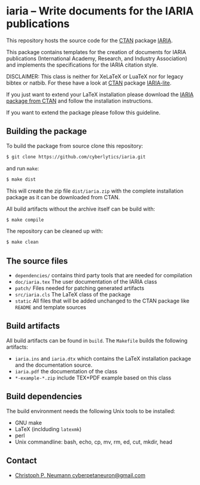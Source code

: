 
# iaria – Write documents for the IARIA publications

This repository hosts the source code for the [CTAN](https://ctan.org/) package [IARIA](https://ctan.org/pkg/iaria).


This package contains templates for the creation of documents for IARIA publications (International Academy, Research, and Industry Association) and implements the specifications for the IARIA citation style.


DISCLAIMER: This class is neither for XeLaTeX or LuaTeX nor for legacy bibtex or natbib.
For these have a look at [CTAN](https://ctan.org/) package [IARIA-lite](https://ctan.org/pkg/iaria-lite).

If you just want to extend your LaTeX installation please download the [IARIA package from CTAN](https://ctan.org/pkg/iaria) and follow the installation instructions.

If you want to extend the package please follow this guideline.

## Building the package

To build the package from source clone this repository:

```bash
$ git clone https://github.com/cyberlytics/iaria.git
```

and run `make`:

```bash
$ make dist
```

This will create the zip file `dist/iaria.zip` with the complete installation package as it can be downloaded from CTAN.

All build artifacts without the archive itself can be build with:

```bash
$ make compile
```

The repository can be cleaned up with:

```bash
$ make clean
```

## The source files

* `dependencies/` contains third party tools that are needed for compilation
* `doc/iaria.tex` The user documentation of the IARIA class
* `patch/` Files needed for patching generated artifacts
* `src/iaria.cls` The LaTeX class of the package
* `static` All files that will be added unchanged to the CTAN package like `README` and template sources

## Build artifacts

All build artifacts can be found in `build`. The `Makefile` builds the following artifacts:

* `iaria.ins` and `iaria.dtx` which contains the LaTeX installation package and the documentation source.
* `iaria.pdf` the documentation of the class
* `*-example-*.zip` include TEX+PDF example based on this class

## Build dependencies

The build environment needs the following Unix tools to be installed:

* GNU make
* LaTeX (inclduding `latexmk`)
* perl
* Unix commandline: bash, echo, cp, mv, rm, ed, cut, mkdir, head

## Contact

* [Christoph P. Neumann <cyberpetaneuron@gmail.com>](mailto:cyberpetaneuron+iaria@gmail.com)